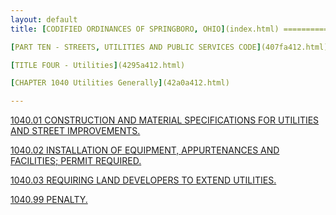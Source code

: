 ```yaml
---
layout: default 
title: [CODIFIED ORDINANCES OF SPRINGBORO, OHIO](index.html) =====================================================

[PART TEN - STREETS, UTILITIES AND PUBLIC SERVICES CODE](407fa412.html)

[TITLE FOUR - Utilities](4295a412.html)

[CHAPTER 1040 Utilities Generally](42a0a412.html)

---
```


[1040.01 CONSTRUCTION AND MATERIAL SPECIFICATIONS FOR UTILITIES AND
STREET IMPROVEMENTS.](42aca412.html)

[1040.02 INSTALLATION OF EQUIPMENT, APPURTENANCES AND FACILITIES; PERMIT
REQUIRED.](42bda412.html)

[1040.03 REQUIRING LAND DEVELOPERS TO EXTEND UTILITIES.](42c0a412.html)

[1040.99 PENALTY.](42c3a412.html)
